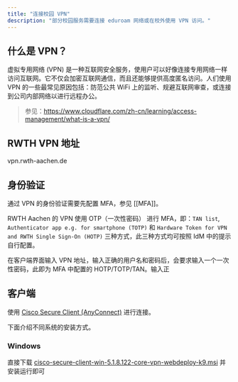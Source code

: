 ```yaml
---
title: "连接校园 VPN"
description: "部分校园服务需要连接 eduroam 网络或在校外使用 VPN 访问。"
---
```

## 什么是 VPN？

虚拟专用网络 (VPN) 是一种互联网安全服务，使用户可以好像连接专用网络一样访问互联网。它不仅会加密互联网通信，而且还能够提供高度匿名访问。人们使用 VPN 的一些最常见原因包括：防范公共 WiFi 上的监听、规避互联网审查，或连接到公司内部网络以进行远程办公。

> 参见：https://www.cloudflare.com/zh-cn/learning/access-management/what-is-a-vpn/

## RWTH VPN 地址

vpn.rwth-aachen.de

## 身份验证

通过 VPN 的身份验证需要先配置 MFA，参见 [[MFA]]。

RWTH Aachen 的 VPN 使用 OTP（一次性密码） 进行 MFA，即：`TAN list`, `Authenticator app e.g. for smartphone (TOTP)` 和 `Hardware Token for VPN and RWTH Single Sign-On (HOTP)` 三种方式，此三种方式均可按照 IdM 中的提示自行配置。

在客户端界面输入 VPN 地址，输入正确的用户名和密码后，会要求输入一个一次性密码，此即为 MFA 中配置的 HOTP/TOTP/TAN。输入正

## 客户端

使用 [Cisco Secure Client (AnyConnect)](https://webspace.noc.rwth-aachen.de/shib/Cisco_Anyconnect/) 进行连接。

下面介绍不同系统的安装方式。

### Windows

直接下载 [cisco-secure-client-win-5.1.8.122-core-vpn-webdeploy-k9.msi](https://webspace.noc.rwth-aachen.de/shib/Cisco_Anyconnect/cisco-secure-client-win-5.1.8.122-core-vpn-webdeploy-k9.msi) 并安装运行即可